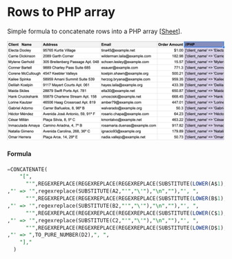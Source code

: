 # Rows to PHP array

Simple formula to concatenate rows into a PHP array [[Sheet](https://docs.google.com/spreadsheets/d/1deAthdVwhfH_h2H79O52Bhm5guHsJ5wZg3thnyWoyqI/edit#gid=0)].

![Sheet](https://github.com/dansysanalyst/Google-Sheets/blob/main/Rows%20to%20PHP%20array/sheet.png "Sheet")

#### Formula
```sql
=CONCATENATE(
    "[",
      "'",REGEXREPLACE(REGEXREPLACE(REGEXREPLACE(SUBSTITUTE(LOWER(A$1),"'","\'"),"\s+","_"),"\n",""),"[^A-Za-z_]+","")
,"' => '",regexreplace(SUBSTITUTE(A2,"'","\'"),"\n",""),"', ",
      "'",REGEXREPLACE(REGEXREPLACE(REGEXREPLACE(SUBSTITUTE(LOWER(B$1),"'","\'"),"\s+","_"),"\n",""),"[^A-Za-z_]+","")
,"' => '",regexreplace(SUBSTITUTE(B2,"'","\'"),"\n",""),"', ",
      "'",REGEXREPLACE(REGEXREPLACE(REGEXREPLACE(SUBSTITUTE(LOWER(C$1),"'","\'"),"\s+","_"),"\n",""),"[^A-Za-z_]+","")
,"' => '",regexreplace(SUBSTITUTE(C2,"'","\'"),"\n",""),"', ",
      "'",REGEXREPLACE(REGEXREPLACE(REGEXREPLACE(SUBSTITUTE(LOWER(D$1),"'","\'"),"\s+","_"),"\n",""),"[^A-Za-z_]+","")
,"' => ",TO_PURE_NUMBER(D2),", ",
    "],"
  )
`````
